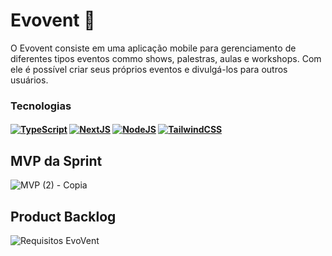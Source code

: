 # Evovent 📆
O Evovent consiste em uma aplicação mobile para gerenciamento de diferentes tipos eventos commo shows, palestras, aulas e workshops. Com ele é possível criar seus próprios eventos e divulgá-los para outros usuários. 

### Tecnologias

<h4 align="left">
 <a href="https://www.typescriptlang.org/" target="_blank"><img src="https://img.shields.io/badge/TypeScript-2f74c0?style=for-the-badge&logo=TypeScript&logoColor=white" alt ='TypeScript'target="_blank"></a>
 <a href="https://nextjs.org/" target="_blank"><img src="https://img.shields.io/badge/Next-black?style=for-the-badge&logo=next.js&logoColor=white" alt='NextJS' target="_blank"></a>
 <a href="https://nodejs.org/pt-br" target="_blank"><img src="https://img.shields.io/badge/-Node-57a746?style=for-the-badge&logo=nodedotjs&logoColor=white" alt='NodeJS' target="_blank"></a>
 <a href="https://tailwindcss.com/" target="_blank"><img src="https://img.shields.io/badge/tailwind-%2338B2AC.svg?style=for-the-badge&logo=tailwind-css&logoColor=white" alt='TailwindCSS' target="_blank"></a>
</h4>

## MVP da Sprint

![MVP (2) - Copia](https://github.com/user-attachments/assets/f2d492fd-dc44-4b9b-be6c-b81e8d1aa224)

## Product Backlog

![Requisitos EvoVent](https://github.com/user-attachments/assets/94adafc7-a0e9-4c19-a371-db6720bea898)
